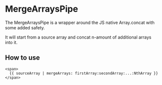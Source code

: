 # MergeArraysPipe

The MergeArraysPipe is a wrapper around the JS native Array.concat with some added safety.

It will start from a source array and concat n-amount of additional arrays into it.

## How to use
```angular2html
<span>
  {{ sourceArray | mergeArrays: firstArray:secondArray:...:NthArray }}
</span>
```

